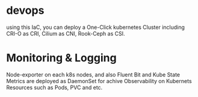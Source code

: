 # devops

using this IaC, you can deploy a One-Click kubernetes Cluster including CRI-O as CRI, Cilium as CNI, Rook-Ceph as CSI.

# Monitoring & Logging

Node-exporter on each k8s nodes, and also Fluent Bit and Kube State Metrics are deployed as DaemonSet for achive Observability on Kubernets Resources such as Pods, PVC and etc.

